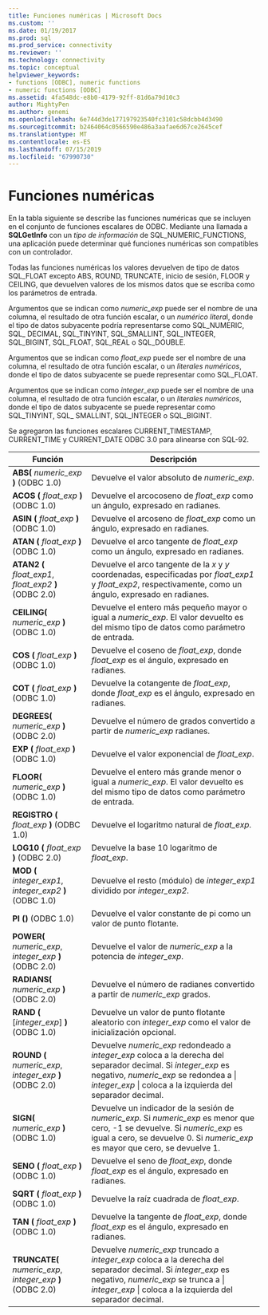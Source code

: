 ```yaml
---
title: Funciones numéricas | Microsoft Docs
ms.custom: ''
ms.date: 01/19/2017
ms.prod: sql
ms.prod_service: connectivity
ms.reviewer: ''
ms.technology: connectivity
ms.topic: conceptual
helpviewer_keywords:
- functions [ODBC], numeric functions
- numeric functions [ODBC]
ms.assetid: 4fa548dc-e8b0-4179-92ff-81d6a79d10c3
author: MightyPen
ms.author: genemi
ms.openlocfilehash: 6e744d3de177197923540fc3101c58dcbb4d3490
ms.sourcegitcommit: b2464064c0566590e486a3aafae6d67ce2645cef
ms.translationtype: MT
ms.contentlocale: es-ES
ms.lasthandoff: 07/15/2019
ms.locfileid: "67990730"
---
```

# <a name="numeric-functions"></a>Funciones numéricas
En la tabla siguiente se describe las funciones numéricas que se incluyen en el conjunto de funciones escalares de ODBC. Mediante una llamada a **SQLGetInfo** con un *tipo de información* de SQL_NUMERIC_FUNCTIONS, una aplicación puede determinar qué funciones numéricas son compatibles con un controlador.  
  
 Todas las funciones numéricas los valores devuelven de tipo de datos SQL_FLOAT excepto ABS, ROUND, TRUNCATE, inicio de sesión, FLOOR y CEILING, que devuelven valores de los mismos datos que se escriba como los parámetros de entrada.  
  
 Argumentos que se indican como *numeric_exp* puede ser el nombre de una columna, el resultado de otra función escalar, o un *numérico litera*l, donde el tipo de datos subyacente podría representarse como SQL_NUMERIC, SQL_ DECIMAL, SQL_TINYINT, SQL_SMALLINT, SQL_INTEGER, SQL_BIGINT, SQL_FLOAT, SQL_REAL o SQL_DOUBLE.  
  
 Argumentos que se indican como *float_exp* puede ser el nombre de una columna, el resultado de otra función escalar, o un *literales numéricos*, donde el tipo de datos subyacente se puede representar como SQL_FLOAT.  
  
 Argumentos que se indican como *integer_exp* puede ser el nombre de una columna, el resultado de otra función escalar, o un *literales numéricos*, donde el tipo de datos subyacente se puede representar como SQL_TINYINT, SQL_ SMALLINT, SQL_INTEGER o SQL_BIGINT.  
  
 Se agregaron las funciones escalares CURRENT_TIMESTAMP, CURRENT_TIME y CURRENT_DATE ODBC 3.0 para alinearse con SQL-92.  
  
|Función|Descripción|  
|--------------|-----------------|  
|**ABS(** _numeric_exp_ **)**  (ODBC 1.0)|Devuelve el valor absoluto de *numeric_exp*.|  
|**ACOS (** _float_exp_ **)** (ODBC 1.0)|Devuelve el arcocoseno de *float_exp* como un ángulo, expresado en radianes.|  
|**ASIN (** _float_exp_ **)** (ODBC 1.0)|Devuelve el arcoseno de *float_exp* como un ángulo, expresado en radianes.|  
|**ATAN (** _float_exp_ **)** (ODBC 1.0)|Devuelve el arco tangente de *float_exp* como un ángulo, expresado en radianes.|  
|**ATAN2 (** _float_exp1_, _float_exp2_ **)** (ODBC 2.0)|Devuelve el arco tangente de la *x* y *y* coordenadas, especificadas por *float_exp1* y *float_exp2*, respectivamente, como un ángulo, expresado en radianes.|  
|**CEILING(** _numeric_exp_ **)**  (ODBC 1.0)|Devuelve el entero más pequeño mayor o igual a *numeric_exp*. El valor devuelto es del mismo tipo de datos como parámetro de entrada.|  
|**COS (** _float_exp_ **)** (ODBC 1.0)|Devuelve el coseno de *float_exp*, donde *float_exp* es el ángulo, expresado en radianes.|  
|**COT (** _float_exp_ **)** (ODBC 1.0)|Devuelve la cotangente de *float_exp*, donde *float_exp* es el ángulo, expresado en radianes.|  
|**DEGREES(** _numeric_exp_ **)**  (ODBC 2.0)|Devuelve el número de grados convertido a partir de *numeric_exp* radianes.|  
|**EXP (** _float_exp_ **)** (ODBC 1.0)|Devuelve el valor exponencial de *float_exp*.|  
|**FLOOR(** _numeric_exp_ **)**  (ODBC 1.0)|Devuelve el entero más grande menor o igual a *numeric_exp*. El valor devuelto es del mismo tipo de datos como parámetro de entrada.|  
|**REGISTRO (** _float_exp_ **)** (ODBC 1.0)|Devuelve el logaritmo natural de *float_exp*.|  
|**LOG10 (** _float_exp_ **)** (ODBC 2.0)|Devuelve la base 10 logaritmo de *float_exp*.|  
|**MOD (** _integer_exp1_, _integer_exp2_ **)** (ODBC 1.0)|Devuelve el resto (módulo) de *integer_exp1* dividido por *integer_exp2*.|  
|**PI ()** (ODBC 1.0)|Devuelve el valor constante de pi como un valor de punto flotante.|  
|**POWER(** _numeric_exp_, _integer_exp_ **)**  (ODBC 2.0)|Devuelve el valor de *numeric_exp* a la potencia de *integer_exp*.|  
|**RADIANS(** _numeric_exp_ **)**  (ODBC 2.0)|Devuelve el número de radianes convertido a partir de *numeric_exp* grados.|  
|**RAND (** [*integer_exp*] **)** (ODBC 1.0)|Devuelve un valor de punto flotante aleatorio con *integer_exp* como el valor de inicialización opcional.|  
|**ROUND (** _numeric_exp_, _integer_exp_ **)** (ODBC 2.0)|Devuelve *numeric_exp* redondeado a *integer_exp* coloca a la derecha del separador decimal. Si *integer_exp* es negativo, *numeric_exp* se redondea a &#124; *integer_exp* &#124; coloca a la izquierda del separador decimal.|  
|**SIGN(** _numeric_exp_ **)**  (ODBC 1.0)|Devuelve un indicador de la sesión de *numeric_exp*. Si *numeric_exp* es menor que cero, -1 se devuelve. Si *numeric_exp* es igual a cero, se devuelve 0. Si *numeric_exp* es mayor que cero, se devuelve 1.|  
|**SENO (** _float_exp_ **)** (ODBC 1.0)|Devuelve el seno de *float_exp*, donde *float_exp* es el ángulo, expresado en radianes.|  
|**SQRT (** _float_exp_ **)** (ODBC 1.0)|Devuelve la raíz cuadrada de *float_exp*.|  
|**TAN (** _float_exp_ **)** (ODBC 1.0)|Devuelve la tangente de *float_exp*, donde *float_exp* es el ángulo, expresado en radianes.|  
|**TRUNCATE(** _numeric_exp_, _integer_exp_ **)**  (ODBC 2.0)|Devuelve *numeric_exp* truncado a *integer_exp* coloca a la derecha del separador decimal. Si *integer_exp* es negativo, *numeric_exp* se trunca a &#124; *integer_exp* &#124; coloca a la izquierda del separador decimal.|

